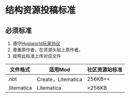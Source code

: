 # 结构资源投稿标准

## 必须标准

1. 遵守[Hypiworld玩家协议](https://baimoqilin.top/hypiworld/rules.pdf)
2. 尊重原作者，在资源头贴上原作者。
3. 按照此标准上传对应文件

| 文件格式        | 适用Mod             | 社区资源站标准 |
| ----------- | ----------------- | ------- |
| .nbt        | Create，Litematica | 256KB=< |
| .litematica | Litematica        | >256KB  |

